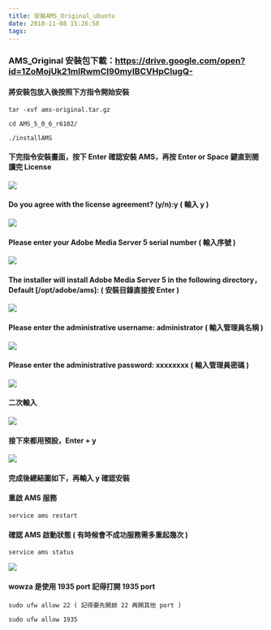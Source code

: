 ```yaml
---
title: 安裝AMS_Original_ubuntu
date: 2018-11-08 15:26:58
tags:
---
```


### AMS_Original 安裝包下載：https://drive.google.com/open?id=1ZoMojUk21mlRwmCl90mylBCVHpClugQ-

#### 將安裝包放入後按照下方指令開始安裝

```
tar -xvf ams-original.tar.gz

cd AMS_5_0_6_r6102/

./installAMS
```

#### 下完指令安裝畫面，按下 Enter 確認安裝 AMS，再按 Enter or Space 鍵直到閱讀完 License

![ ](images/1.png)

#### Do you agree with the license agreement? (y/n):y ( 輸入 y )

![ ](images/1.png)

#### Please enter your Adobe Media Server 5 serial number ( 輸入序號 )

![ ](images/1.png)

#### The installer will install Adobe Media Server 5 in the following directory，Default [/opt/adobe/ams]: ( 安裝目錄直接按 Enter )

![ ](images/1.png)

#### Please enter the administrative username: administrator ( 輸入管理員名稱 )

![ ](images/1.png)

#### Please enter the administrative password: xxxxxxxx ( 輸入管理員密碼 )

![ ](images/1.png)

#### 二次輸入

![ ](images/1.png)

#### 接下來都用預設，Enter + y

![ ](images/1.png)

#### 完成後總結圖如下，再輸入 y 確認安裝

#### 重啟 AMS 服務

```
service ams restart
```

#### 確認 AMS 啟動狀態 ( 有時候會不成功服務需多重起幾次 )

```
service ams status
```

![ ](images/1.png)

#### wowza 是使用 1935 port 記得打開 1935 port

```
sudo ufw allow 22 ( 記得要先開啟 22 再開其他 port )

sudo ufw allow 1935
```